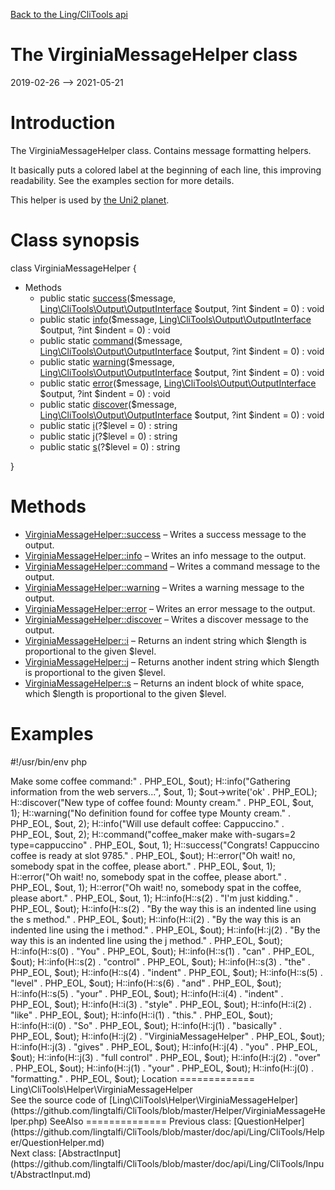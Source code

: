 [Back to the Ling/CliTools api](https://github.com/lingtalfi/CliTools/blob/master/doc/api/Ling/CliTools.md)



The VirginiaMessageHelper class
================
2019-02-26 --> 2021-05-21






Introduction
============

The VirginiaMessageHelper class.
Contains message formatting helpers.


It basically puts a colored label at the beginning of each line, this improving readability.
See the examples section for more details.


This helper is used by [the Uni2 planet](https://github.com/lingtalfi/Uni2).



Class synopsis
==============


class <span class="pl-k">VirginiaMessageHelper</span>  {

- Methods
    - public static [success](https://github.com/lingtalfi/CliTools/blob/master/doc/api/Ling/CliTools/Helper/VirginiaMessageHelper/success.md)($message, [Ling\CliTools\Output\OutputInterface](https://github.com/lingtalfi/CliTools/blob/master/doc/api/Ling/CliTools/Output/OutputInterface.md) $output, ?int $indent = 0) : void
    - public static [info](https://github.com/lingtalfi/CliTools/blob/master/doc/api/Ling/CliTools/Helper/VirginiaMessageHelper/info.md)($message, [Ling\CliTools\Output\OutputInterface](https://github.com/lingtalfi/CliTools/blob/master/doc/api/Ling/CliTools/Output/OutputInterface.md) $output, ?int $indent = 0) : void
    - public static [command](https://github.com/lingtalfi/CliTools/blob/master/doc/api/Ling/CliTools/Helper/VirginiaMessageHelper/command.md)($message, [Ling\CliTools\Output\OutputInterface](https://github.com/lingtalfi/CliTools/blob/master/doc/api/Ling/CliTools/Output/OutputInterface.md) $output, ?int $indent = 0) : void
    - public static [warning](https://github.com/lingtalfi/CliTools/blob/master/doc/api/Ling/CliTools/Helper/VirginiaMessageHelper/warning.md)($message, [Ling\CliTools\Output\OutputInterface](https://github.com/lingtalfi/CliTools/blob/master/doc/api/Ling/CliTools/Output/OutputInterface.md) $output, ?int $indent = 0) : void
    - public static [error](https://github.com/lingtalfi/CliTools/blob/master/doc/api/Ling/CliTools/Helper/VirginiaMessageHelper/error.md)($message, [Ling\CliTools\Output\OutputInterface](https://github.com/lingtalfi/CliTools/blob/master/doc/api/Ling/CliTools/Output/OutputInterface.md) $output, ?int $indent = 0) : void
    - public static [discover](https://github.com/lingtalfi/CliTools/blob/master/doc/api/Ling/CliTools/Helper/VirginiaMessageHelper/discover.md)($message, [Ling\CliTools\Output\OutputInterface](https://github.com/lingtalfi/CliTools/blob/master/doc/api/Ling/CliTools/Output/OutputInterface.md) $output, ?int $indent = 0) : void
    - public static [i](https://github.com/lingtalfi/CliTools/blob/master/doc/api/Ling/CliTools/Helper/VirginiaMessageHelper/i.md)(?$level = 0) : string
    - public static [j](https://github.com/lingtalfi/CliTools/blob/master/doc/api/Ling/CliTools/Helper/VirginiaMessageHelper/j.md)(?$level = 0) : string
    - public static [s](https://github.com/lingtalfi/CliTools/blob/master/doc/api/Ling/CliTools/Helper/VirginiaMessageHelper/s.md)(?$level = 0) : string

}






Methods
==============

- [VirginiaMessageHelper::success](https://github.com/lingtalfi/CliTools/blob/master/doc/api/Ling/CliTools/Helper/VirginiaMessageHelper/success.md) &ndash; Writes a success message to the output.
- [VirginiaMessageHelper::info](https://github.com/lingtalfi/CliTools/blob/master/doc/api/Ling/CliTools/Helper/VirginiaMessageHelper/info.md) &ndash; Writes an info message to the output.
- [VirginiaMessageHelper::command](https://github.com/lingtalfi/CliTools/blob/master/doc/api/Ling/CliTools/Helper/VirginiaMessageHelper/command.md) &ndash; Writes a command message to the output.
- [VirginiaMessageHelper::warning](https://github.com/lingtalfi/CliTools/blob/master/doc/api/Ling/CliTools/Helper/VirginiaMessageHelper/warning.md) &ndash; Writes a warning message to the output.
- [VirginiaMessageHelper::error](https://github.com/lingtalfi/CliTools/blob/master/doc/api/Ling/CliTools/Helper/VirginiaMessageHelper/error.md) &ndash; Writes an error message to the output.
- [VirginiaMessageHelper::discover](https://github.com/lingtalfi/CliTools/blob/master/doc/api/Ling/CliTools/Helper/VirginiaMessageHelper/discover.md) &ndash; Writes a discover message to the output.
- [VirginiaMessageHelper::i](https://github.com/lingtalfi/CliTools/blob/master/doc/api/Ling/CliTools/Helper/VirginiaMessageHelper/i.md) &ndash; Returns an indent string which $length is proportional to the given $level.
- [VirginiaMessageHelper::j](https://github.com/lingtalfi/CliTools/blob/master/doc/api/Ling/CliTools/Helper/VirginiaMessageHelper/j.md) &ndash; Returns another indent string which $length is proportional to the given $level.
- [VirginiaMessageHelper::s](https://github.com/lingtalfi/CliTools/blob/master/doc/api/Ling/CliTools/Helper/VirginiaMessageHelper/s.md) &ndash; Returns an indent block of white space, which $length is proportional to the given $level.


Examples
==========

#!/usr/bin/env php
<?php


use Ling\CliTools\Helper\VirginiaMessageHelper as H;
use Ling\CliTools\Output\Output;


require_once "/myphp/universe/bigbang.php"; // activate universe


$out = new Output();
H::info("This is a demo of virginia message helper." . PHP_EOL, $out);
H::info("Starting <bold>Make some coffee</bold> command:" . PHP_EOL, $out);
H::info("Gathering information from the web servers...", $out, 1);
$out->write('<success>ok</success>' . PHP_EOL);
H::discover("New type of coffee found: <bold>Mounty cream</bold>." . PHP_EOL, $out, 1);
H::warning("No definition found for coffee type <bold>Mounty cream</bold>." . PHP_EOL, $out, 2);
H::info("Will use default coffee: <bold>Cappuccino</bold>." . PHP_EOL, $out, 2);
H::command("coffee_maker make with-sugars=2 type=cappuccino" . PHP_EOL, $out, 1);
H::success("Congrats! Cappuccino coffee is ready at slot 9785." . PHP_EOL, $out);
H::error("Oh wait! no, somebody spat in the coffee, please abort." . PHP_EOL, $out, 1);
H::error("Oh wait! no, somebody spat in the coffee, please abort." . PHP_EOL, $out, 1);
H::error("Oh wait! no, somebody spat in the coffee, please abort." . PHP_EOL, $out, 1);
H::info(H::s(2) . "I'm just kidding." . PHP_EOL, $out);
H::info(H::s(2) . "By the way this is an indented line using the <bold>s</bold> method." . PHP_EOL, $out);
H::info(H::i(2) . "By the way this is an indented line using the <bold>i</bold> method." . PHP_EOL, $out);
H::info(H::j(2) . "By the way this is an indented line using the <bold>j</bold> method." . PHP_EOL, $out);
H::info(H::s(0) . "You" . PHP_EOL, $out);
H::info(H::s(1) . "can" . PHP_EOL, $out);
H::info(H::s(2) . "control" . PHP_EOL, $out);
H::info(H::s(3) . "the" . PHP_EOL, $out);
H::info(H::s(4) . "indent" . PHP_EOL, $out);
H::info(H::s(5) . "level" . PHP_EOL, $out);
H::info(H::s(6) . "and" . PHP_EOL, $out);
H::info(H::s(5) . "your" . PHP_EOL, $out);
H::info(H::i(4) . "indent" . PHP_EOL, $out);
H::info(H::i(3) . "style" . PHP_EOL, $out);
H::info(H::i(2) . "like" . PHP_EOL, $out);
H::info(H::i(1) . "this." . PHP_EOL, $out);
H::info(H::i(0) . "So" . PHP_EOL, $out);
H::info(H::j(1) . "basically" . PHP_EOL, $out);
H::info(H::j(2) . "<bold>VirginiaMessageHelper</bold>" . PHP_EOL, $out);
H::info(H::j(3) . "gives" . PHP_EOL, $out);
H::info(H::j(4) . "you" . PHP_EOL, $out);
H::info(H::j(3) . "<bold:red:bgLightYellow>full control</bold:red:bgLightYellow>" . PHP_EOL, $out);
H::info(H::j(2) . "over" . PHP_EOL, $out);
H::info(H::j(1) . "your" . PHP_EOL, $out);
H::info(H::j(0) . "formatting." . PHP_EOL, $out);







Location
=============
Ling\CliTools\Helper\VirginiaMessageHelper<br>
See the source code of [Ling\CliTools\Helper\VirginiaMessageHelper](https://github.com/lingtalfi/CliTools/blob/master/Helper/VirginiaMessageHelper.php)



SeeAlso
==============
Previous class: [QuestionHelper](https://github.com/lingtalfi/CliTools/blob/master/doc/api/Ling/CliTools/Helper/QuestionHelper.md)<br>Next class: [AbstractInput](https://github.com/lingtalfi/CliTools/blob/master/doc/api/Ling/CliTools/Input/AbstractInput.md)<br>
